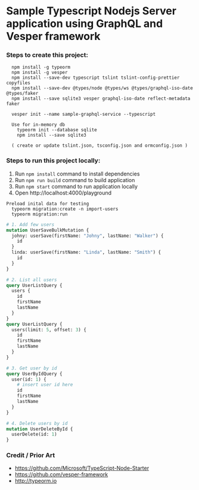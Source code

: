 # Sample Typescript Nodejs Server application using GraphQL and Vesper framework

### Steps to create this project:

```
  npm install -g typeorm
  npm install -g vesper
  npm install --save-dev typescript tslint tslint-config-prettier copyfiles
  npm install --save-dev @types/node @types/ws @types/graphql-iso-date @types/faker
  npm install --save sqlite3 vesper graphql-iso-date reflect-metadata faker

  vesper init --name sample-graphql-service --typescript

  Use for in-memory db
    typeorm init --database sqlite
    npm install --save sqlite3

  ( create or update tslint.json, tsconfig.json and ormconfig.json )
```

### Steps to run this project locally:

1. Run `npm install` command to install dependencies
2. Run `npm run build` command to build application
3. Run `npm start` command to run application locally
4. Open http://localhost:4000/playground

```
Preload inital data for testing
  typeorm migration:create -n import-users
  typeorm migration:run
```

```graphql
# 1. Add few users
mutation UserSaveBulkMutation {
  johny: userSave(firstName: "Johny", lastName: "Walker") {
    id
  }
  linda: userSave(firstName: "Linda", lastName: "Smith") {
    id
  }
}

# 2. List all users
query UserListQuery {
  users {
    id
    firstName
    lastName
  }
}
query UserListQuery {
  users(limit: 5, offset: 3) {
    id
    firstName
    lastName
  }
}

# 3. Get user by id
query UserByIdQuery {
  user(id: 1) {
    # insert user id here
    id
    firstName
    lastName
  }
}

# 4. Delete users by id
mutation UserDeleteById {
  userDelete(id: 1)
}
```

### Credit / Prior Art

- https://github.com/Microsoft/TypeScript-Node-Starter
- https://github.com/vesper-framework
- http://typeorm.io
